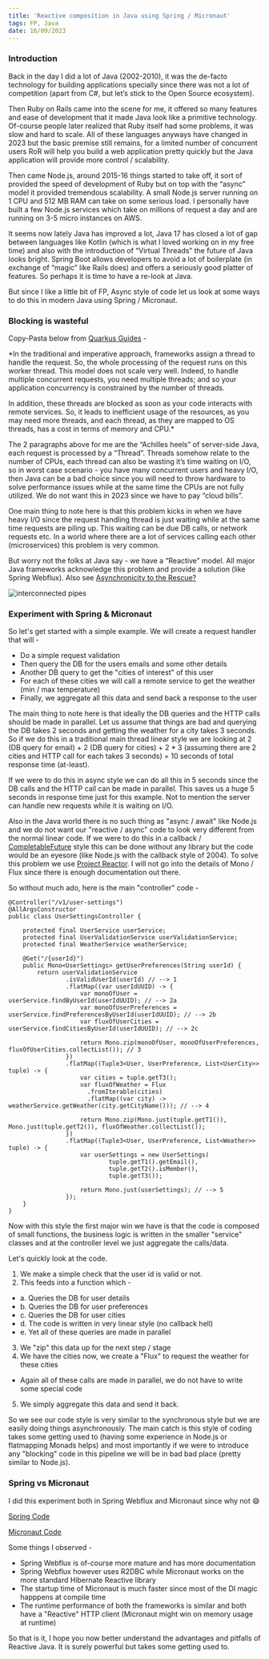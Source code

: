 ```yaml
---
title: 'Reactive composition in Java using Spring / Micronaut'
tags: FP, Java
date: 16/09/2023
---
```


### Introduction

Back in the day I did a lot of Java (2002-2010), it was the de-facto technology for building applications specially since there was not a lot of competition (apart from C#, but let’s stick to the Open Source ecosystem).

Then Ruby on Rails came into the scene for me, it offered so many features and ease of development that it made Java look like a primitive technology. Of-course people later realized that Ruby itself had some problems, it was slow and hard to scale. All of these languages anyways have changed in 2023 but the basic premise still remains, for a limited number of concurrent users RoR will help you build a web application pretty quickly but the Java application will provide more control / scalability.

Then came Node.js, around 2015-16 things started to take off, it sort of provided the speed of development of Ruby but on top with the “async” model it provided tremendous scalability. A small Node.js server running on 1 CPU and 512 MB RAM can take on some serious load. I personally have built a few Node.js services which take on millions of request a day and are running on 3-5 micro instances on AWS.

It seems now lately Java has improved a lot, Java 17 has closed a lot of gap between languages like Kotlin (which is what I loved working on in my free time) and also with the introduction of “Virtual Threads” the future of Java looks bright. Spring Boot allows developers to avoid a lot of boilerplate (in exchange of “magic” like Rails does) and offers a seriously good platter of features. So perhaps it is time to have a re-look at Java.

But since I like a little bit of FP, Async style of code let us look at some ways to do this in modern Java using Spring / Micronaut.

### Blocking is wasteful

Copy-Pasta below from [Quarkus Guides](https://quarkus.io/guides/getting-started-reactive) -

\*In the traditional and imperative approach, frameworks assign a thread to handle the request. So, the whole processing of the request runs on this worker thread. This model does not scale very well. Indeed, to handle multiple concurrent requests, you need multiple threads; and so your application concurrency is constrained by the number of threads.

In addition, these threads are blocked as soon as your code interacts with remote services. So, it leads to inefficient usage of the resources, as you may need more threads, and each thread, as they are mapped to OS threads, has a cost in terms of memory and CPU.\*

The 2 paragraphs above for me are the “Achilles heels” of server-side Java, each request is processed by a “Thread”. Threads somehow relate to the number of CPUs, each thread can also be wasting it’s time waiting on I/O, so in worst case scenario - you have many concurrent users and heavy I/O, then Java can be a bad choice since you will need to throw hardware to solve performance issues while at the same time the CPUs are not fully utilized. We do not want this in 2023 since we have to pay “cloud bills”.

One main thing to note here is that this problem kicks in when we have heavy I/O since the request handling thread is just waiting while at the same time requests are piling up. This waiting can be due DB calls, or network requests etc. In a world where there are a lot of services calling each other (microservices) this problem is very common.

But worry not the folks at Java say - we have a “Reactive” model. All major Java frameworks acknowledge this problem and provide a solution (like Spring Webflux). Also see [Asynchronicity to the Rescue?](https://projectreactor.io/docs/core/release/reference/index.html#_asynchronicity_to_the_rescue)

![interconnected pipes](/images/pipes_16092023.png)

### Experiment with Spring & Micronaut

So let's get started with a simple example. We will create a request handler that will -

- Do a simple request validation
- Then query the DB for the users emails and some other details
- Another DB query to get the "cities of interest" of this user
- For each of these cities we will call a remote service to get the weather (min / max temperature)
- Finally, we aggregate all this data and send back a response to the user

The main thing to note here is that ideally the DB queries and the HTTP calls should be made in parallel. Let us assume that things are bad and querying the DB takes 2 seconds and getting the weather for a city takes 3 seconds. So if we do this in a traditional main thread linear style we are looking at 2 (DB query for email) + 2 (DB query for cities) + 2 \* 3 (assuming there are 2 cities and HTTP call for each takes 3 seconds) = 10 seconds of total response time (at-least).

If we were to do this in async style we can do all this in 5 seconds since the DB calls and the HTTP call can be made in parallel. This saves us a huge 5 seconds in response time just for this example. Not to mention the server can handle new requests while it is waiting on I/O.

Also in the Java world there is no such thing as "async / await" like Node.js and we do not want our "reactive / async" code to look very different from the normal linear code. If we were to do this in a callback / [CompletableFuture](https://www.baeldung.com/java-completablefuture#bd-Combining) style this can be done without any library but the code would be an eyesore (like Node.js with the callback style of 2004). To solve this problem we use [Project Reactor](https://projectreactor.io/docs/core/release/reference/index.html). I will not go into the details of Mono / Flux since there is enough documentation out there.

So without much ado, here is the main "controller" code -

    @Controller("/v1/user-settings")
    @AllArgsConstructor
    public class UserSettingsController {

        protected final UserService userService;
        protected final UserValidationService userValidationService;
        protected final WeatherService weatherService;

        @Get("/{userId}")
        public Mono<UserSettings> getUserPreferences(String userId) {
            return userValidationService
                    .isValidUserId(userId) // --> 1
                    .flatMap((var userIdUUID) -> {
                        var monoOfUser = userService.findByUserId(userIdUUID); // --> 2a
                        var monoOfUserPreferences = userService.findPreferencesByUserId(userIdUUID); // --> 2b
                        var fluxOfUserCities = userService.findCitiesByUserId(userIdUUID); // --> 2c

                        return Mono.zip(monoOfUser, monoOfUserPreferences, fluxOfUserCities.collectList()); // 3
                    })
                    .flatMap((Tuple3<User, UserPreference, List<UserCity>> tuple) -> {
                        var cities = tuple.getT3();
                        var fluxOfWeather = Flux
                          .fromIterable(cities)
                          .flatMap((var city) -> weatherService.getWeather(city.getCityName())); // --> 4

                        return Mono.zip(Mono.just(tuple.getT1()), Mono.just(tuple.getT2()), fluxOfWeather.collectList());
                    })
                    .flatMap((Tuple3<User, UserPreference, List<Weather>> tuple) -> {
                        var userSettings = new UserSettings(
                                tuple.getT1().getEmail(),
                                tuple.getT2().isMember(),
                                tuple.getT3());

                        return Mono.just(userSettings); // --> 5
                    });
        }
    }

Now with this style the first major win we have is that the code is composed of small functions, the business logic is written in the smaller "service" classes and at the controller level we just aggregate the calls/data.

Let's quickly look at the code.

1. We make a simple check that the user id is valid or not.
2. This feeds into a function which -

- a. Queries the DB for user details
- b. Queries the DB for user preferences
- c. Queries the DB for user cities
- d. The code is written in very linear style (no callback hell)
- e. Yet all of these queries are made in parallel

3. We "zip" this data up for the next step / stage
4. We have the cities now, we create a "Flux" to request the weather for these cities

- Again all of these calls are made in parallel, we do not have to write some special code

5. We simply aggregate this data and send it back.

So we see our code style is very similar to the synchronous style but we are easily doing things asynchronously. The main catch is this style of coding takes some getting used to (having some experience in Node.js or flatmapping Monads helps) and most importantly if we were to introduce any "blocking" code in this pipeline we will be in bad bad place (pretty similar to Node.js).

### Spring vs Micronaut

I did this experiment both in Spring Webflux and Micronaut since why not 😄

[Spring Code](https://github.com/rocky-jaiswal/spring-api)

[Micronaut Code](https://github.com/rocky-jaiswal/micronaut-api)

Some things I observed -

- Spring Webflux is of-course more mature and has more documentation
- Spring Webflux however uses R2DBC while Micronaut works on the more standard Hibernate Reactive library
- The startup time of Micronaut is much faster since most of the DI magic happpens at compile time
- The runtime performance of both the frameworks is similar and both have a "Reactive" HTTP client (Micronaut might win on memory usage at runtime)

So that is it, I hope you now better understand the advantages and pitfalls of Reactive Java. It is surely powerful but takes some getting used to.
